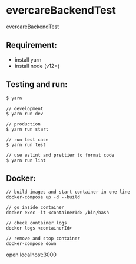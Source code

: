 # evercareBackendTest

evercareBackendTest

## Requirement:

- install yarn
- install node (v12+)

## Testing and run:

```
$ yarn

// development
$ yarn run dev

// production
$ yarn run start

// run test case
$ yarn run test

// use eslint and prettier to format code
$ yarn run lint
```

## Docker:

```
// build images and start container in one line
docker-compose up -d --build

// go inside container
docker exec -it <containerId> /bin/bash

// check container logs
docker logs <containerId>

// remove and stop container
docker-compose down
```

open localhost:3000
